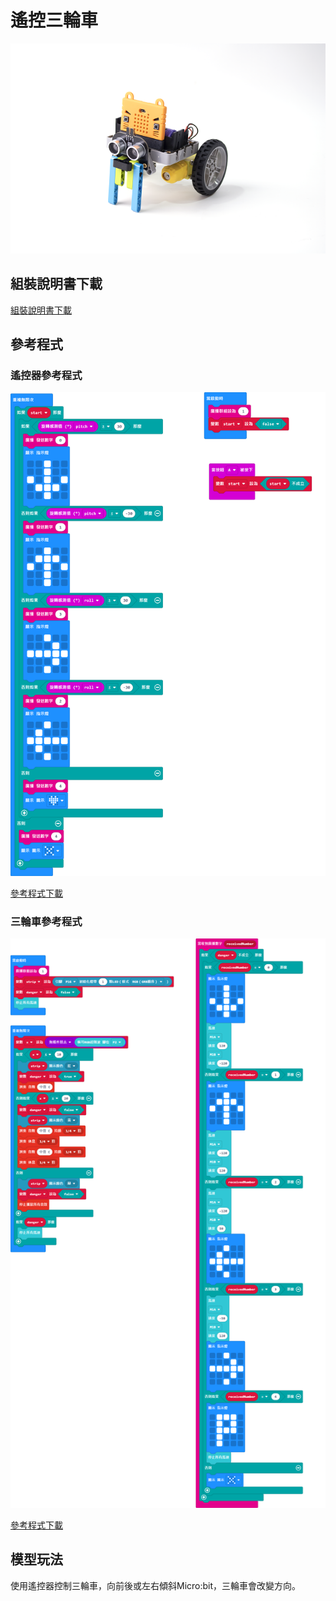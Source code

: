 # 遙控三輪車

![](../images/kart.png)

## 組裝說明書下載

[組裝說明書下載](https://drive.google.com/drive/folders/1wg_edUZFrqyUONA0FJ6vFBkGArRsfnf4?usp=sharing)

## 參考程式

### 遙控器參考程式

![](../images/kart_code2.png)

[參考程式下載](https://makecode.microbit.org/_WjpcefWkccgi)

### 三輪車參考程式

![](../images/kart_code3.png)

[參考程式下載](https://makecode.microbit.org/_R28XdPCxb17e)

## 模型玩法

使用遙控器控制三輪車，向前後或左右傾斜Micro:bit，三輪車會改變方向。
